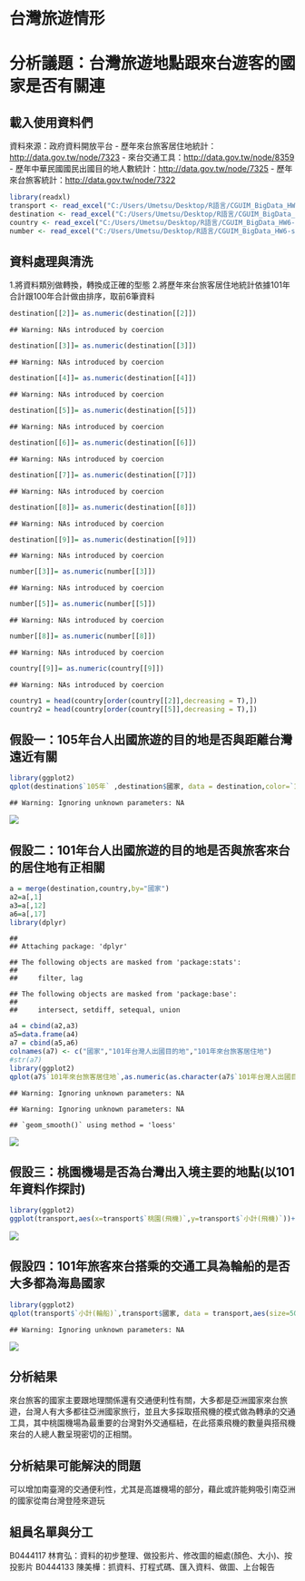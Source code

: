 台灣旅遊情形
================

分析議題：台灣旅遊地點跟來台遊客的國家是否有關連
================================================

載入使用資料們
--------------

資料來源：政府資料開放平台 - 歷年來台旅客居住地統計：<http://data.gov.tw/node/7323> - 來台交通工具：<http://data.gov.tw/node/8359> - 歷年中華民國國民出國目的地人數統計：<http://data.gov.tw/node/7325> - 歷年來台旅客統計：<http://data.gov.tw/node/7322>

``` r
library(readxl)
transport <- read_excel("C:/Users/Umetsu/Desktop/R語言/CGUIM_BigData_HW6-sui-bian/來台交通工具.xlsx")
destination <- read_excel("C:/Users/Umetsu/Desktop/R語言/CGUIM_BigData_HW6-sui-bian/歷年中華民國國民出國目的地人數統計.xlsx")
country <- read_excel("C:/Users/Umetsu/Desktop/R語言/CGUIM_BigData_HW6-sui-bian/歷年來台旅客居住地統計.xlsx")
number <- read_excel("C:/Users/Umetsu/Desktop/R語言/CGUIM_BigData_HW6-sui-bian/歷年來台旅客統計.xlsx")
```

資料處理與清洗
--------------

1.將資料類別做轉換，轉換成正確的型態 2.將歷年來台旅客居住地統計依據101年合計跟100年合計做由排序，取前6筆資料

``` r
destination[[2]]= as.numeric(destination[[2]])
```

    ## Warning: NAs introduced by coercion

``` r
destination[[3]]= as.numeric(destination[[3]])
```

    ## Warning: NAs introduced by coercion

``` r
destination[[4]]= as.numeric(destination[[4]])
```

    ## Warning: NAs introduced by coercion

``` r
destination[[5]]= as.numeric(destination[[5]])
```

    ## Warning: NAs introduced by coercion

``` r
destination[[6]]= as.numeric(destination[[6]])
```

    ## Warning: NAs introduced by coercion

``` r
destination[[7]]= as.numeric(destination[[7]])
```

    ## Warning: NAs introduced by coercion

``` r
destination[[8]]= as.numeric(destination[[8]])
```

    ## Warning: NAs introduced by coercion

``` r
destination[[9]]= as.numeric(destination[[9]])
```

    ## Warning: NAs introduced by coercion

``` r
number[[3]]= as.numeric(number[[3]])
```

    ## Warning: NAs introduced by coercion

``` r
number[[5]]= as.numeric(number[[5]])
```

    ## Warning: NAs introduced by coercion

``` r
number[[8]]= as.numeric(number[[8]])
```

    ## Warning: NAs introduced by coercion

``` r
country[[9]]= as.numeric(country[[9]])
```

    ## Warning: NAs introduced by coercion

``` r
country1 = head(country[order(country[[2]],decreasing = T),])
country2 = head(country[order(country[[5]],decreasing = T),])
```

假設一：105年台人出國旅遊的目的地是否與距離台灣遠近有關
-------------------------------------------------------

``` r
library(ggplot2)
qplot(destination$`105年` ,destination$國家, data = destination,color=`105年`,aes(size=20))
```

    ## Warning: Ignoring unknown parameters: NA

![](README_files/figure-markdown_github/unnamed-chunk-3-1.png)

假設二：101年台人出國旅遊的目的地是否與旅客來台的居住地有正相關
---------------------------------------------------------------

``` r
a = merge(destination,country,by="國家")
a2=a[,1]
a3=a[,12]
a6=a[,17]
library(dplyr)
```

    ## 
    ## Attaching package: 'dplyr'

    ## The following objects are masked from 'package:stats':
    ## 
    ##     filter, lag

    ## The following objects are masked from 'package:base':
    ## 
    ##     intersect, setdiff, setequal, union

``` r
a4 = cbind(a2,a3)
a5=data.frame(a4)
a7 = cbind(a5,a6)
colnames(a7) <- c("國家","101年台灣人出國目的地","101年來台旅客居住地")
#str(a7)
library(ggplot2)
qplot(a7$`101年來台旅客居住地`,as.numeric(as.character(a7$`101年台灣人出國目的地`)), data = a7,geom = c("point", "smooth"),color=國家,aes(size=10))
```

    ## Warning: Ignoring unknown parameters: NA

    ## Warning: Ignoring unknown parameters: NA

    ## `geom_smooth()` using method = 'loess'

![](README_files/figure-markdown_github/unnamed-chunk-4-1.png)

假設三：桃園機場是否為台灣出入境主要的地點(以101年資料作探討)
-------------------------------------------------------------

``` r
library(ggplot2)
ggplot(transport,aes(x=transport$`桃園(飛機)`,y=transport$`小計(飛機)`))+geom_line()
```

![](README_files/figure-markdown_github/unnamed-chunk-5-1.png)

假設四：101年旅客來台搭乘的交通工具為輪船的是否大多都為海島國家
---------------------------------------------------------------

``` r
library(ggplot2)
qplot(transport$`小計(輪船)`,transport$國家, data = transport,aes(size=50))
```

    ## Warning: Ignoring unknown parameters: NA

![](README_files/figure-markdown_github/unnamed-chunk-6-1.png)

分析結果
--------

來台旅客的國家主要跟地理關係還有交通便利性有關，大多都是亞洲國家來台旅遊，台灣人有大多都往亞洲國家旅行，並且大多採取搭飛機的模式做為轉承的交通工具，其中桃園機場為最重要的台灣對外交通樞紐，在此搭乘飛機的數量與搭飛機來台的人總人數呈現密切的正相關。

分析結果可能解決的問題
----------------------

可以增加南臺灣的交通便利性，尤其是高雄機場的部分，藉此或許能夠吸引南亞洲的國家從南台灣登陸來遊玩

組員名單與分工
--------------

B0444117 林育弘：資料的初步整理、做投影片、修改圖的細處(顏色、大小)、按投影片 B0444133 陳美樺：抓資料、打程式碼、匯入資料、做圖、上台報告
